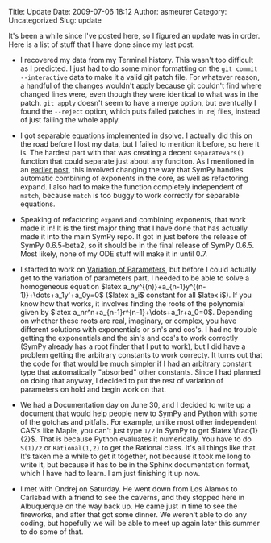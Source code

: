 Title: Update
Date: 2009-07-06 18:12
Author: asmeurer
Category: Uncategorized
Slug: update

It's been a while since I've posted here, so I figured an update was in
order. Here is a list of stuff that I have done since my last post.

- I recovered my data from my Terminal history. This wasn't too
difficult as I predicted. I just had to do some minor formatting on the
`git commit --interactive` data to make it a valid git patch file. For
whatever reason, a handful of the changes wouldn't apply because git
couldn't find where changed lines were, even though they were identical
to what was in the patch. `git apply` doesn't seem to have a merge
option, but eventually I found the `--reject` option, which puts failed
patches in .rej files, instead of just failing the whole apply.

- I got separable equations implemented in dsolve. I actually did this
on the road before I lost my data, but I failed to mention it before, so
here it is. The hardest part with that was creating a decent
`separatevars()` function that could separate just about any funciton.
As I mentioned in an [earlier post][], this involved changing the way
that SymPy handles automatic combining of exponents in the core, as well
as refactoring expand. I also had to make the function completely
independent of `match`, because `match` is too buggy to work correctly
for separable equations.

- Speaking of refactoring `expand` and combining exponents, that work
made it in! It is the first major thing that I have done that has
actually made it into the main SymPy repo. It got in just before the
release of SymPy 0.6.5-beta2, so it should be in the final release of
SymPy 0.6.5. Most likely, none of my ODE stuff will make it in until
0.7.

- I started to work on [Variation of Parameters][], but before I could
actually get to the variation of parameters part, I needed to be able to
solve a homogeneous equation \$latex
a\_ny\^{(n)}+a\_{n-1}y\^{(n-1)}+\\dots+a\_1y'+a\_0y=0\$ (\$latex a\_i\$
constant for all \$latex i\$). If you know how that works, it involves
finding the roots of the polynomial given by \$latex
a\_nr\^n+a\_{n-1}r\^{n-1}+\\dots+a\_1r+a\_0=0\$. Depending on whether
these roots are real, imaginary, or complex, you have different
solutions with exponentials or sin's and cos's. I had no trouble getting
the exponentials and the sin's and cos's to work correctly (SymPy
already has a root finder that I put to work), but I did have a problem
getting the arbitrary constants to work correcty. It turns out that the
code for that would be much simpler if I had an arbitrary constant type
that automatically "absorbed" other constants. Since I had planned on
doing that anyway, I decided to put the rest of variation of parameters
on hold and begin work on that.

- We had a Documentation day on June 30, and I decided to write up a
document that would help people new to SymPy and Python with some of the
gotchas and pitfalls. For example, unlike most other independent CAS's
like Maple, you can't just type `1/2` in SymPy to get \$latex
\\frac{1}{2}\$. That is because Python evaluates it numerically. You
have to do `S(1)/2` or `Rational(1,2)` to get the Rational class. It's
all things like that. It's taken me a while to get it together, not
because it took me long to write it, but because it has to be in the
Sphinx documentation format, which I have had to learn. I am just
finishing it up now.

- I met with Ondrej on Saturday. He went down from Los Alamos to
Carlsbad with a friend to see the caverns, and they stopped here in
Albuquerque on the way back up. He came just in time to see the
fireworks, and after that got some dinner. We weren't able to do any
coding, but hopefully we will be able to meet up again later this summer
to do some of that.

  [earlier post]: http://asmeurersympy.wordpress.com/2009/06/21/refactoring-expand/
  [Variation of Parameters]: http://en.wikipedia.org/wiki/Variation_of_parameters
